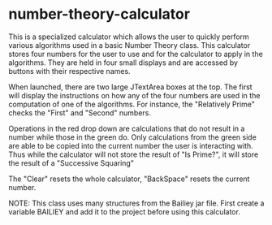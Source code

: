 # number-theory-calculator
This is a specialized calculator which allows the user to quickly perform various algorithms used in a basic Number Theory class.
This calculator stores four numbers for the user to use and for the calculator to apply in the algorithms. They are held in four small displays and are accessed by buttons with their respective names. 

When launched, there are two large JTextArea boxes at the top. The first will display the instructions on how any of the four numbers are used in the computation of one of the algorithms. For instance, the "Relatively Prime" checks the "First" and "Second" numbers.

Operations in the red drop down are calculations that do not result in a number while those in the green do. Only calculations from the green side are able to be copied into the current number the user is interacting with. Thus while the calculator will not store the result of "Is Prime?", it will store the result of a "Successive Squaring"

The "Clear" resets the whole calculator, "BackSpace" resets the current number.

NOTE: This class uses many structures from the Bailiey jar file. First create a variable BAILIEY and add it to the project before using this calculator.

